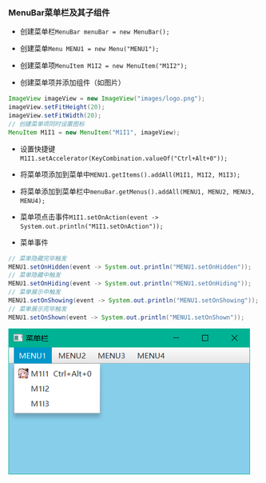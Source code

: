 ### MenuBar菜单栏及其子组件

* 创建菜单栏`MenuBar menuBar = new MenuBar();`

* 创建菜单`Menu MENU1 = new Menu("MENU1");`

* 创建菜单项`MenuItem M1I2 = new MenuItem("M1I2");`

* 创建菜单项并添加组件（如图片）
  
```java
ImageView imageView = new ImageView("images/logo.png");  
imageView.setFitHeight(20);  
imageView.setFitWidth(20);  
// 创建菜单项同时设置图标  
MenuItem M1I1 = new MenuItem("M1I1", imageView);
```

* 设置快捷键`M1I1.setAccelerator(KeyCombination.valueOf("Ctrl+Alt+0"));`

* 将菜单项添加到菜单中`MENU1.getItems().addAll(M1I1, M1I2, M1I3);`

* 将菜单添加到菜单栏中`menuBar.getMenus().addAll(MENU1, MENU2, MENU3, MENU4);`

* 菜单项点击事件`M1I1.setOnAction(event -> System.out.println("M1I1.setOnAction"));`

* 菜单事件


```java
// 菜单隐藏完毕触发
MENU1.setOnHidden(event -> System.out.println("MENU1.setOnHidden"));  
// 菜单隐藏中触发
MENU1.setOnHiding(event -> System.out.println("MENU1.setOnHiding"));  
// 菜单展示中触发
MENU1.setOnShowing(event -> System.out.println("MENU1.setOnShowing"));  
// 菜单展示完毕触发
MENU1.setOnShown(event -> System.out.println("MENU1.setOnShown"));
```
  
![](../assets/Pasted%20image%2020220513163405.png)